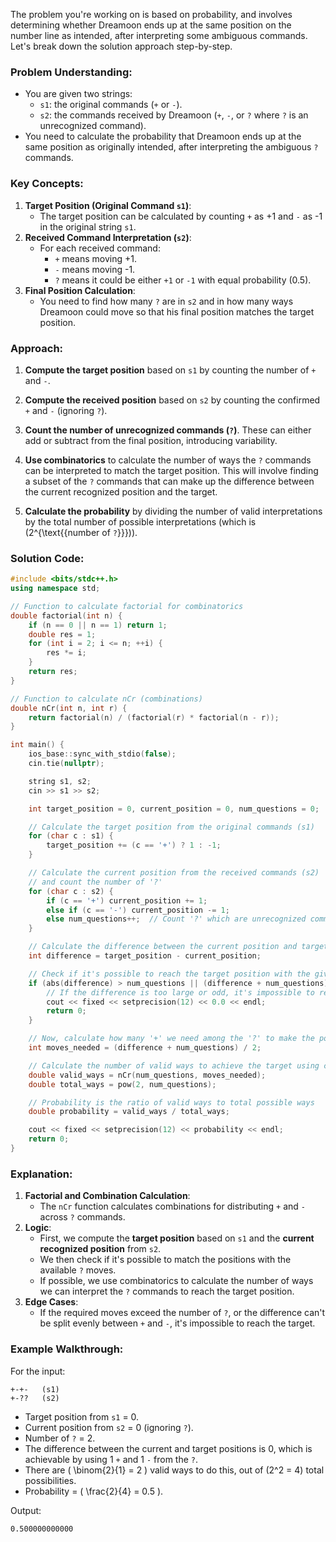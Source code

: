 The problem you're working on is based on probability, and involves determining whether Dreamoon ends up at the same position on the number line as intended, after interpreting some ambiguous commands. Let's break down the solution approach step-by-step.

### Problem Understanding:

- You are given two strings:
  - `s1`: the original commands (`+` or `-`).
  - `s2`: the commands received by Dreamoon (`+`, `-`, or `?` where `?` is an unrecognized command).
- You need to calculate the probability that Dreamoon ends up at the same position as originally intended, after interpreting the ambiguous `?` commands.

### Key Concepts:

1. **Target Position (Original Command `s1`)**:
   - The target position can be calculated by counting `+` as +1 and `-` as -1 in the original string `s1`.
2. **Received Command Interpretation (`s2`)**:
   - For each received command:
     - `+` means moving +1.
     - `-` means moving -1.
     - `?` means it could be either `+1` or `-1` with equal probability (0.5).
3. **Final Position Calculation**:
   - You need to find how many `?` are in `s2` and in how many ways Dreamoon could move so that his final position matches the target position.

### Approach:

1. **Compute the target position** based on `s1` by counting the number of `+` and `-`.
2. **Compute the received position** based on `s2` by counting the confirmed `+` and `-` (ignoring `?`).

3. **Count the number of unrecognized commands (`?`)**. These can either add or subtract from the final position, introducing variability.

4. **Use combinatorics** to calculate the number of ways the `?` commands can be interpreted to match the target position. This will involve finding a subset of the `?` commands that can make up the difference between the current recognized position and the target.

5. **Calculate the probability** by dividing the number of valid interpretations by the total number of possible interpretations (which is \(2^{\text{{number of `?`}}}\)).

### Solution Code:

```cpp
#include <bits/stdc++.h>
using namespace std;

// Function to calculate factorial for combinatorics
double factorial(int n) {
    if (n == 0 || n == 1) return 1;
    double res = 1;
    for (int i = 2; i <= n; ++i) {
        res *= i;
    }
    return res;
}

// Function to calculate nCr (combinations)
double nCr(int n, int r) {
    return factorial(n) / (factorial(r) * factorial(n - r));
}

int main() {
    ios_base::sync_with_stdio(false);
    cin.tie(nullptr);

    string s1, s2;
    cin >> s1 >> s2;

    int target_position = 0, current_position = 0, num_questions = 0;

    // Calculate the target position from the original commands (s1)
    for (char c : s1) {
        target_position += (c == '+') ? 1 : -1;
    }

    // Calculate the current position from the received commands (s2)
    // and count the number of '?'
    for (char c : s2) {
        if (c == '+') current_position += 1;
        else if (c == '-') current_position -= 1;
        else num_questions++;  // Count '?' which are unrecognized commands
    }

    // Calculate the difference between the current position and target position
    int difference = target_position - current_position;

    // Check if it's possible to reach the target position with the given '?' moves
    if (abs(difference) > num_questions || (difference + num_questions) % 2 != 0) {
        // If the difference is too large or odd, it's impossible to reach the target
        cout << fixed << setprecision(12) << 0.0 << endl;
        return 0;
    }

    // Now, calculate how many '+' we need among the '?' to make the positions match
    int moves_needed = (difference + num_questions) / 2;

    // Calculate the number of valid ways to achieve the target using combinations
    double valid_ways = nCr(num_questions, moves_needed);
    double total_ways = pow(2, num_questions);

    // Probability is the ratio of valid ways to total possible ways
    double probability = valid_ways / total_ways;

    cout << fixed << setprecision(12) << probability << endl;
    return 0;
}
```

### Explanation:

1. **Factorial and Combination Calculation**:
   - The `nCr` function calculates combinations for distributing `+` and `-` across `?` commands.
2. **Logic**:
   - First, we compute the **target position** based on `s1` and the **current recognized position** from `s2`.
   - We then check if it's possible to match the positions with the available `?` moves.
   - If possible, we use combinatorics to calculate the number of ways we can interpret the `?` commands to reach the target position.
3. **Edge Cases**:
   - If the required moves exceed the number of `?`, or the difference can't be split evenly between `+` and `-`, it's impossible to reach the target.

### Example Walkthrough:

For the input:

```
+-+-   (s1)
+-??   (s2)
```

- Target position from `s1` = 0.
- Current position from `s2` = 0 (ignoring `?`).
- Number of `?` = 2.
- The difference between the current and target positions is 0, which is achievable by using 1 `+` and 1 `-` from the `?`.
- There are \( \binom{2}{1} = 2 \) valid ways to do this, out of \(2^2 = 4\) total possibilities.
- Probability = \( \frac{2}{4} = 0.5 \).

Output:

```
0.500000000000
```
